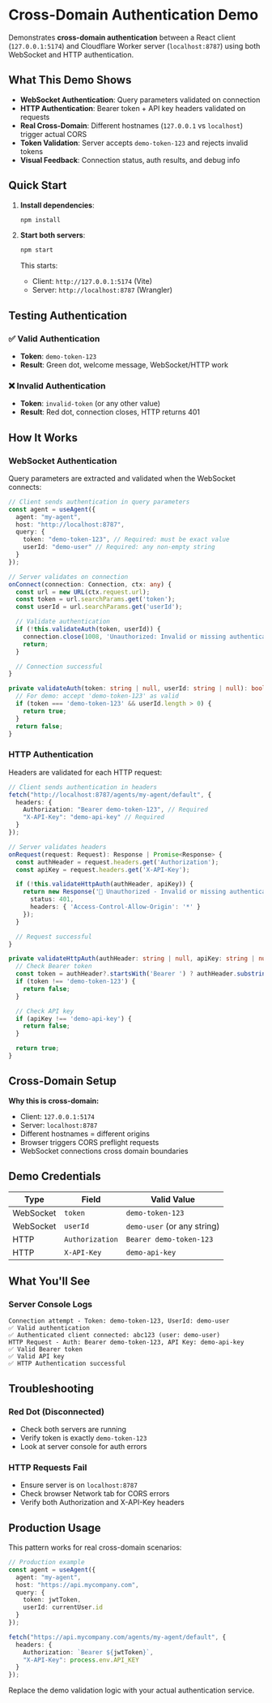 # Cross-Domain Authentication Demo

Demonstrates **cross-domain authentication** between a React client (`127.0.0.1:5174`) and Cloudflare Worker server (`localhost:8787`) using both WebSocket and HTTP authentication.

## What This Demo Shows

- **WebSocket Authentication**: Query parameters validated on connection
- **HTTP Authentication**: Bearer token + API key headers validated on requests
- **Real Cross-Domain**: Different hostnames (`127.0.0.1` vs `localhost`) trigger actual CORS
- **Token Validation**: Server accepts `demo-token-123` and rejects invalid tokens
- **Visual Feedback**: Connection status, auth results, and debug info

## Quick Start

1. **Install dependencies**:

   ```bash
   npm install
   ```

2. **Start both servers**:
   ```bash
   npm start
   ```
   This starts:
   - Client: `http://127.0.0.1:5174` (Vite)
   - Server: `http://localhost:8787` (Wrangler)

## Testing Authentication

### ✅ Valid Authentication

- **Token**: `demo-token-123`
- **Result**: Green dot, welcome message, WebSocket/HTTP work

### ❌ Invalid Authentication

- **Token**: `invalid-token` (or any other value)
- **Result**: Red dot, connection closes, HTTP returns 401

## How It Works

### WebSocket Authentication

Query parameters are extracted and validated when the WebSocket connects:

```typescript
// Client sends authentication in query parameters
const agent = useAgent({
  agent: "my-agent",
  host: "http://localhost:8787",
  query: {
    token: "demo-token-123", // Required: must be exact value
    userId: "demo-user" // Required: any non-empty string
  }
});
```

```typescript
// Server validates on connection
onConnect(connection: Connection, ctx: any) {
  const url = new URL(ctx.request.url);
  const token = url.searchParams.get('token');
  const userId = url.searchParams.get('userId');

  // Validate authentication
  if (!this.validateAuth(token, userId)) {
    connection.close(1008, 'Unauthorized: Invalid or missing authentication');
    return;
  }

  // Connection successful
}

private validateAuth(token: string | null, userId: string | null): boolean {
  // For demo: accept 'demo-token-123' as valid
  if (token === 'demo-token-123' && userId.length > 0) {
    return true;
  }
  return false;
}
```

### HTTP Authentication

Headers are validated for each HTTP request:

```typescript
// Client sends authentication in headers
fetch("http://localhost:8787/agents/my-agent/default", {
  headers: {
    Authorization: "Bearer demo-token-123", // Required
    "X-API-Key": "demo-api-key" // Required
  }
});
```

```typescript
// Server validates headers
onRequest(request: Request): Response | Promise<Response> {
  const authHeader = request.headers.get('Authorization');
  const apiKey = request.headers.get('X-API-Key');

  if (!this.validateHttpAuth(authHeader, apiKey)) {
    return new Response('🚫 Unauthorized - Invalid or missing authentication', {
      status: 401,
      headers: { 'Access-Control-Allow-Origin': '*' }
    });
  }

  // Request successful
}

private validateHttpAuth(authHeader: string | null, apiKey: string | null): boolean {
  // Check Bearer token
  const token = authHeader?.startsWith('Bearer ') ? authHeader.substring(7) : null;
  if (token !== 'demo-token-123') {
    return false;
  }

  // Check API key
  if (apiKey !== 'demo-api-key') {
    return false;
  }

  return true;
}
```

## Cross-Domain Setup

**Why this is cross-domain:**

- Client: `127.0.0.1:5174`
- Server: `localhost:8787`
- Different hostnames = different origins
- Browser triggers CORS preflight requests
- WebSocket connections cross domain boundaries

## Demo Credentials

| Type      | Field           | Valid Value                 |
| --------- | --------------- | --------------------------- |
| WebSocket | `token`         | `demo-token-123`            |
| WebSocket | `userId`        | `demo-user` (or any string) |
| HTTP      | `Authorization` | `Bearer demo-token-123`     |
| HTTP      | `X-API-Key`     | `demo-api-key`              |

## What You'll See

### Server Console Logs

```
Connection attempt - Token: demo-token-123, UserId: demo-user
✅ Valid authentication
✅ Authenticated client connected: abc123 (user: demo-user)
HTTP Request - Auth: Bearer demo-token-123, API Key: demo-api-key
✅ Valid Bearer token
✅ Valid API key
✅ HTTP Authentication successful
```

## Troubleshooting

### Red Dot (Disconnected)

- Check both servers are running
- Verify token is exactly `demo-token-123`
- Look at server console for auth errors

### HTTP Requests Fail

- Ensure server is on `localhost:8787`
- Check browser Network tab for CORS errors
- Verify both Authorization and X-API-Key headers

## Production Usage

This pattern works for real cross-domain scenarios:

```typescript
// Production example
const agent = useAgent({
  agent: "my-agent",
  host: "https://api.mycompany.com",
  query: {
    token: jwtToken,
    userId: currentUser.id
  }
});

fetch("https://api.mycompany.com/agents/my-agent/default", {
  headers: {
    Authorization: `Bearer ${jwtToken}`,
    "X-API-Key": process.env.API_KEY
  }
});
```

Replace the demo validation logic with your actual authentication service.
